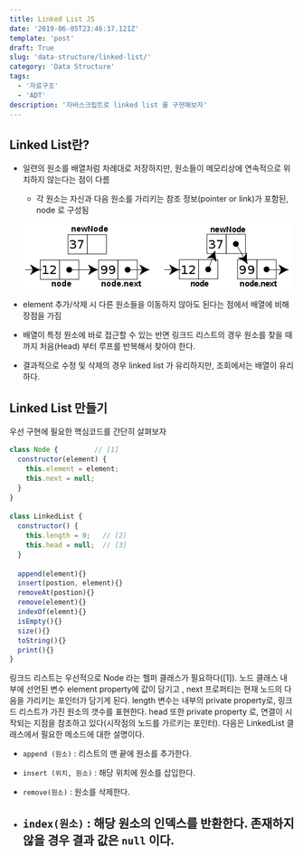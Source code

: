 ```yaml
---
title: Linked List JS
date: '2019-06-05T23:46:37.121Z'
template: 'post'
draft: True
slug: 'data-structure/linked-list/'
category: 'Data Structure'
tags:
  - '자료구조'
  - 'ADT'
description: '자바스크립트로 linked list 를 구현해보자'
---
```




## Linked List란?

- 일련의 원소를 배열처럼 차례대로 저장하지만, 원소들이 메모리상에 연속적으로 위치하지 않는다는 점이 다름

  - 각 원소는 자신과 다음 원소를 가리키는 참조 정보(pointer or link)가 포함된, node 로 구성됨 

  ![Image result for linked list](assets/474px-CPT-LinkedLists-addingnode.svg.png)

- element 추가/삭제 시 다른 원소들을 이동하지 않아도 된다는 점에서 배열에 비해 장점을 가짐
- 배열이 특정 원소에 바로 접근할 수 있는 반면 링크드 리스트의 경우 원소를 찾을 때까지 처음(Head) 부터 루프를 반복해서 찾아야 한다. 
- 결과적으로 수정 및 삭제의 경우 linked list 가 유리하지만, 조회에서는 배열이 유리하다. 

## Linked List 만들기 

우선 구현에 필요한 핵심코드를 간단히 살펴보자

```js
class Node {         // [1]
  constructor(element) { 
    this.element = element;
    this.next = null;
  }
}

class LinkedList {
  constructor() {
    this.length = 0;   // [2]
    this.head = null;  // [3]
  }

  append(element){}
  insert(postion, element){}
  removeAt(postion){}
  remove(element){}
  indexOf(elemnt){}
  isEmpty(){}
  size(){}
  toString(){}
  print(){} 
}
```

링크드 리스트는 우선적으로 Node 라는 헬퍼 클래스가 필요하다([1]). 노드 클래스 내부에 선언된 변수 element property에 값이 담기고 , next 프로퍼티는 현재 노드의 다음을 가리키는 포인터가 담기게 된다. length 변수는 내부의 private property로, 링크드 리스트가 가진 원소의 갯수를 표현한다. head 또한 private property 로, 연결이 시작되는 지점을 참조하고 있다(시작점의 노드를 가르키는 포인터). 다음은 LinkedList 클래스에서 필요한 메소드에 대한 설명이다.

- `append (원소)` :  리스트의 맨 끝에 원소를 추가한다.

- `insert (위치, 원소)` : 해당 위치에 원소를 삽입한다.
- `remove(원소)` : 원소를 삭제한다.
- `index(원소)` : 해당 원소의 인덱스를 반환한다. 존재하지 않을 경우 결과 값은 `null` 이다.    
  - 

